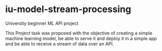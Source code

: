 # iu-model-stream-processing
University beginner ML API project 

This Project task was proposed with the objective of creating a simple machine learning model, be able to serve it and deploy it in a simple app and be able to receive a stream of data over an API.
